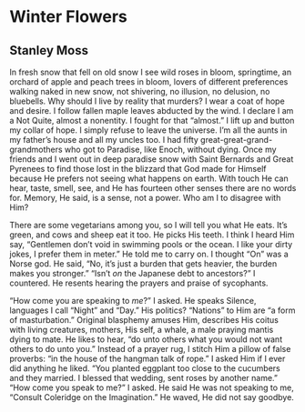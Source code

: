 # Winter Flowers
## Stanley Moss
In fresh snow that fell on old snow
I see wild roses in bloom, springtime,
an orchard of apple and peach trees in bloom,
lovers of different preferences
walking naked in new snow, not shivering,
no illusion, no delusion, no bluebells.
Why should I live by reality that murders?
I wear a coat of hope and desire.
I follow fallen maple leaves abducted by the wind.
I declare I am a Not Quite, almost a nonentity.
I fought for that “almost.”
I lift up and button my collar of hope.
I simply refuse to leave the universe.
I’m all the aunts in my father’s house and all my uncles too.
I had fifty great-great-grand-grandmothers
who got to Paradise, like Enoch, without dying.
Once my friends and I went out in deep paradise snow
with Saint Bernards and Great Pyrenees
to find those lost in the blizzard that God made for Himself
because He prefers not seeing what happens on earth.
With touch He can hear, taste, smell, see,
and He has fourteen other senses there are no words for.
Memory, He said, is a sense, not a power.
Who am I to disagree with Him?

There are some vegetarians among you,
so I will tell you what He eats.
It’s green, and cows and sheep eat it too.
He picks His teeth. I think I heard Him say,
“Gentlemen don’t void in swimming pools or the ocean.
I like your dirty jokes, I prefer them in meter.”
He told me to carry on.
I thought “On” was a Norse god. He said, “No,
it’s just a burden that gets heavier,
the burden makes you stronger.”
“Isn’t _on_ the Japanese debt to ancestors?” I countered.
He resents hearing the prayers and praise of sycophants.

“How come you are speaking to _me_?” I asked.
He speaks Silence, languages I call “Night” and “Day.”
His politics? “Nations” to Him are “a form of masturbation.”
Original blasphemy amuses Him, describes
His coitus with living creatures,
mothers, His self,
a whale, a male praying mantis dying to mate.
He likes to hear, “do unto others
what you would not want others to do unto you.”
Instead of a prayer rug,
I stitch Him a pillow of false proverbs:
“in the house of the hangman talk of rope.”
I asked Him if I ever did anything he liked.
“You planted eggplant too close to the cucumbers
and they married. I blessed that wedding,
sent roses by another name.”
“How come you speak to me?” I asked.
He said He was not speaking to me,
“Consult Coleridge on the Imagination.”
He waved, He did not say goodbye.